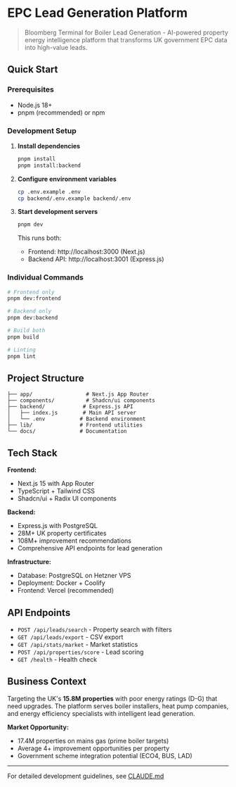 # EPC Lead Generation Platform

> Bloomberg Terminal for Boiler Lead Generation - AI-powered property energy intelligence platform that transforms UK government EPC data into high-value leads.

## Quick Start

### Prerequisites
- Node.js 18+ 
- pnpm (recommended) or npm

### Development Setup

1. **Install dependencies**
   ```bash
   pnpm install
   pnpm install:backend
   ```

2. **Configure environment variables**
   ```bash
   cp .env.example .env
   cp backend/.env.example backend/.env
   ```

3. **Start development servers**
   ```bash
   pnpm dev
   ```
   
   This runs both:
   - Frontend: http://localhost:3000 (Next.js)
   - Backend API: http://localhost:3001 (Express.js)

### Individual Commands

```bash
# Frontend only
pnpm dev:frontend

# Backend only  
pnpm dev:backend

# Build both
pnpm build

# Linting
pnpm lint
```

## Project Structure

```
├── app/                 # Next.js App Router
├── components/          # Shadcn/ui components
├── backend/            # Express.js API
│   ├── index.js        # Main API server
│   └── .env           # Backend environment
├── lib/               # Frontend utilities
└── docs/              # Documentation
```

## Tech Stack

**Frontend:**
- Next.js 15 with App Router
- TypeScript + Tailwind CSS
- Shadcn/ui + Radix UI components

**Backend:**
- Express.js with PostgreSQL
- 28M+ UK property certificates
- 108M+ improvement recommendations
- Comprehensive API endpoints for lead generation

**Infrastructure:**
- Database: PostgreSQL on Hetzner VPS
- Deployment: Docker + Coolify
- Frontend: Vercel (recommended)

## API Endpoints

- `POST /api/leads/search` - Property search with filters
- `GET /api/leads/export` - CSV export
- `GET /api/stats/market` - Market statistics
- `POST /api/properties/score` - Lead scoring
- `GET /health` - Health check

## Business Context

Targeting the UK's **15.8M properties** with poor energy ratings (D-G) that need upgrades. The platform serves boiler installers, heat pump companies, and energy efficiency specialists with intelligent lead generation.

**Market Opportunity:**
- 17.4M properties on mains gas (prime boiler targets)
- Average 4+ improvement opportunities per property
- Government scheme integration potential (ECO4, BUS, LAD)

---

For detailed development guidelines, see [CLAUDE.md](./CLAUDE.md)